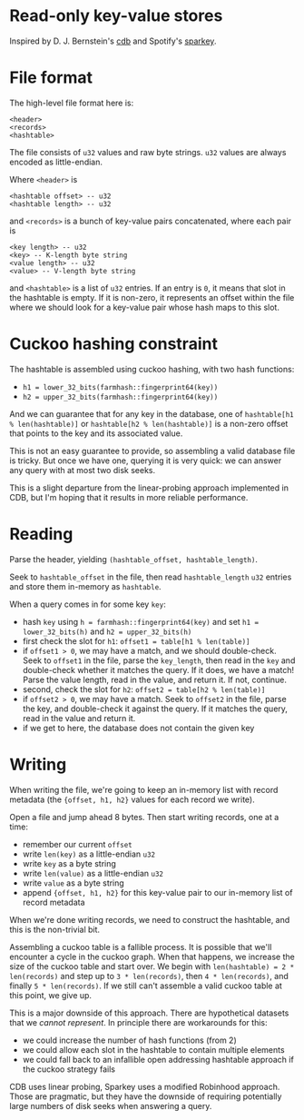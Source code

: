 # Read-only key-value stores

Inspired by D. J. Bernstein's [cdb](https://cr.yp.to/cdb.html) and Spotify's [sparkey](https://github.com/spotify/sparkey).

# File format

The high-level file format here is:
```
<header>
<records>
<hashtable>
```

The file consists of `u32` values and raw byte strings. `u32` values are always encoded as little-endian.

Where `<header>` is
```
<hashtable offset> -- u32
<hashtable length> -- u32
```

and `<records>` is a bunch of key-value pairs concatenated, where each pair is
```
<key length> -- u32
<key> -- K-length byte string
<value length> -- u32
<value> -- V-length byte string
```

and `<hashtable>` is a list of `u32` entries. If an entry is `0`, it means that
slot in the hashtable is empty. If it is non-zero, it represents an offset
within the file where we should look for a key-value pair whose hash maps to
this slot.

# Cuckoo hashing constraint

The hashtable is assembled using cuckoo hashing, with two hash functions:
- `h1 = lower_32_bits(farmhash::fingerprint64(key))`
- `h2 = upper_32_bits(farmhash::fingerprint64(key))`

And we can guarantee that for any key in the database, one of `hashtable[h1 %
len(hashtable)]` or `hashtable[h2 % len(hashtable)]` is a non-zero offset that
points to the key and its associated value.

This is not an easy guarantee to provide, so assembling a valid database file is
tricky. But once we have one, querying it is very quick: we can answer any query
with at most two disk seeks.

This is a slight departure from the linear-probing approach implemented in CDB,
but I'm hoping that it results in more reliable performance.

# Reading

Parse the header, yielding `(hashtable_offset, hashtable_length)`.

Seek to `hashtable_offset` in the file, then read `hashtable_length` `u32` entries and store them in-memory as `hashtable`.

When a query comes in for some key `key`:
- hash `key` using `h = farmhash::fingerprint64(key)` and set `h1 = lower_32_bits(h)` and `h2 = upper_32_bits(h)`
- first check the slot for `h1`: `offset1 = table[h1 % len(table)]`
- if `offset1 > 0`, we may have a match, and we should double-check. Seek to `offset1` in the file, parse the `key_length`, then read in the `key` and double-check whether it matches the query. If it does, we have a match! Parse the value length, read in the value, and return it. If not, continue.
- second, check the slot for `h2`: `offset2 = table[h2 % len(table)]`
- if `offset2 > 0`, we may have a match. Seek to `offset2` in the file, parse the key, and double-check it against the query. If it matches the query, read in the value and return it.
- if we get to here, the database does not contain the given key

# Writing

When writing the file, we're going to keep an in-memory list with record metadata (the `{offset, h1, h2}` values for each record we write).

Open a file and jump ahead 8 bytes. Then start writing records, one at a time:
- remember our current `offset`
- write `len(key)` as a little-endian `u32`
- write `key` as a byte string
- write `len(value)` as a little-endian `u32`
- write `value` as a byte string
- append `{offset, h1, h2}` for this key-value pair to our in-memory list of record metadata

When we're done writing records, we need to construct the hashtable, and this is the non-trivial bit.

Assembling a cuckoo table is a fallible process. It is possible that we'll
encounter a cycle in the cuckoo graph. When that happens, we increase the size
of the cuckoo table and start over. We begin with `len(hashtable) = 2 * len(records)`
and step up to `3 * len(records)`, then `4 * len(records)`, and finally `5 * len(records)`. If we still
can't assemble a valid cuckoo table at this point, we give up.

This is a major downside of this approach. There are hypothetical datasets that we _cannot represent_. In
principle there are workarounds for this:
- we could increase the number of hash functions (from 2)
- we could allow each slot in the hashtable to contain multiple elements
- we could fall back to an infallible open addressing hashtable approach if the cuckoo strategy fails

CDB uses linear probing, Sparkey uses a modified Robinhood approach. Those are
pragmatic, but they have the downside of requiring potentially large numbers of
disk seeks when answering a query.